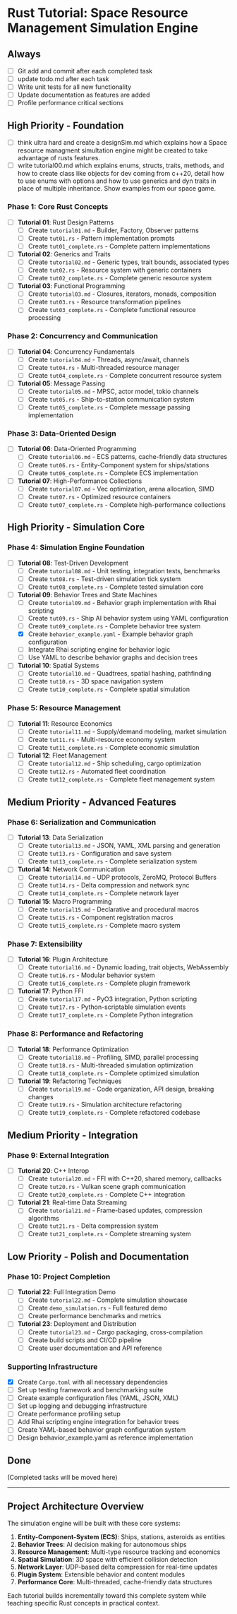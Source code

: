 # Rust Tutorial: Space Resource Management Simulation Engine

## Always
- [ ] Git add and commit after each completed task
- [ ] update todo.md after each task
- [ ] Write unit tests for all new functionality
- [ ] Update documentation as features are added
- [ ] Profile performance critical sections

## High Priority - Foundation
- [ ] think ultra hard and create a designSim.md which explains how a Space resource managment simultation engine might be created to take advantage of rusts features.
- [ ] write tutorial00.md which explains enums, structs, traits, methods, and how to create class like objects for dev coming from c++20, detail how to use enums with options and how to use generics and dyn traits in place of multiple inheritance. Show examples from our space game.

### Phase 1: Core Rust Concepts
- [ ] **Tutorial 01**: Rust Design Patterns
  - [ ] Create `tutorial01.md` - Builder, Factory, Observer patterns
  - [ ] Create `tut01.rs` - Pattern implementation prompts
  - [ ] Create `tut01_complete.rs` - Complete pattern implementations
  
- [ ] **Tutorial 02**: Generics and Traits
  - [ ] Create `tutorial02.md` - Generic types, trait bounds, associated types
  - [ ] Create `tut02.rs` - Resource system with generic containers
  - [ ] Create `tut02_complete.rs` - Complete generic resource system

- [ ] **Tutorial 03**: Functional Programming
  - [ ] Create `tutorial03.md` - Closures, iterators, monads, composition
  - [ ] Create `tut03.rs` - Resource transformation pipelines
  - [ ] Create `tut03_complete.rs` - Complete functional resource processing

### Phase 2: Concurrency and Communication
- [ ] **Tutorial 04**: Concurrency Fundamentals
  - [ ] Create `tutorial04.md` - Threads, async/await, channels
  - [ ] Create `tut04.rs` - Multi-threaded resource manager
  - [ ] Create `tut04_complete.rs` - Complete concurrent resource system

- [ ] **Tutorial 05**: Message Passing
  - [ ] Create `tutorial05.md` - MPSC, actor model, tokio channels
  - [ ] Create `tut05.rs` - Ship-to-station communication system
  - [ ] Create `tut05_complete.rs` - Complete message passing implementation

### Phase 3: Data-Oriented Design
- [ ] **Tutorial 06**: Data-Oriented Programming
  - [ ] Create `tutorial06.md` - ECS patterns, cache-friendly data structures
  - [ ] Create `tut06.rs` - Entity-Component system for ships/stations
  - [ ] Create `tut06_complete.rs` - Complete ECS implementation

- [ ] **Tutorial 07**: High-Performance Collections
  - [ ] Create `tutorial07.md` - Vec optimization, arena allocation, SIMD
  - [ ] Create `tut07.rs` - Optimized resource containers
  - [ ] Create `tut07_complete.rs` - Complete high-performance collections

## High Priority - Simulation Core

### Phase 4: Simulation Engine Foundation
- [ ] **Tutorial 08**: Test-Driven Development
  - [ ] Create `tutorial08.md` - Unit testing, integration tests, benchmarks
  - [ ] Create `tut08.rs` - Test-driven simulation tick system
  - [ ] Create `tut08_complete.rs` - Complete tested simulation core

- [ ] **Tutorial 09**: Behavior Trees and State Machines
  - [ ] Create `tutorial09.md` - Behavior graph implementation with Rhai scripting
  - [ ] Create `tut09.rs` - Ship AI behavior system using YAML configuration
  - [ ] Create `tut09_complete.rs` - Complete behavior tree system
  - [x] Create `behavior_example.yaml` - Example behavior graph configuration
  - [ ] Integrate Rhai scripting engine for behavior logic
  - [ ] Use YAML to describe behavior graphs and decision trees

- [ ] **Tutorial 10**: Spatial Systems
  - [ ] Create `tutorial10.md` - Quadtrees, spatial hashing, pathfinding
  - [ ] Create `tut10.rs` - 3D space navigation system
  - [ ] Create `tut10_complete.rs` - Complete spatial simulation

### Phase 5: Resource Management
- [ ] **Tutorial 11**: Resource Economics
  - [ ] Create `tutorial11.md` - Supply/demand modeling, market simulation
  - [ ] Create `tut11.rs` - Multi-resource economy system
  - [ ] Create `tut11_complete.rs` - Complete economic simulation

- [ ] **Tutorial 12**: Fleet Management
  - [ ] Create `tutorial12.md` - Ship scheduling, cargo optimization
  - [ ] Create `tut12.rs` - Automated fleet coordination
  - [ ] Create `tut12_complete.rs` - Complete fleet management system

## Medium Priority - Advanced Features

### Phase 6: Serialization and Communication
- [ ] **Tutorial 13**: Data Serialization
  - [ ] Create `tutorial13.md` - JSON, YAML, XML parsing and generation
  - [ ] Create `tut13.rs` - Configuration and save system
  - [ ] Create `tut13_complete.rs` - Complete serialization system

- [ ] **Tutorial 14**: Network Communication
  - [ ] Create `tutorial14.md` - UDP protocols, ZeroMQ, Protocol Buffers
  - [ ] Create `tut14.rs` - Delta compression and network sync
  - [ ] Create `tut14_complete.rs` - Complete network layer

- [ ] **Tutorial 15**: Macro Programming
  - [ ] Create `tutorial15.md` - Declarative and procedural macros
  - [ ] Create `tut15.rs` - Component registration macros
  - [ ] Create `tut15_complete.rs` - Complete macro system

### Phase 7: Extensibility
- [ ] **Tutorial 16**: Plugin Architecture
  - [ ] Create `tutorial16.md` - Dynamic loading, trait objects, WebAssembly
  - [ ] Create `tut16.rs` - Modular behavior system
  - [ ] Create `tut16_complete.rs` - Complete plugin framework

- [ ] **Tutorial 17**: Python FFI
  - [ ] Create `tutorial17.md` - PyO3 integration, Python scripting
  - [ ] Create `tut17.rs` - Python-scriptable simulation events
  - [ ] Create `tut17_complete.rs` - Complete Python integration

### Phase 8: Performance and Refactoring
- [ ] **Tutorial 18**: Performance Optimization
  - [ ] Create `tutorial18.md` - Profiling, SIMD, parallel processing
  - [ ] Create `tut18.rs` - Multi-threaded simulation optimization
  - [ ] Create `tut18_complete.rs` - Complete optimized simulation

- [ ] **Tutorial 19**: Refactoring Techniques
  - [ ] Create `tutorial19.md` - Code organization, API design, breaking changes
  - [ ] Create `tut19.rs` - Simulation architecture refactoring
  - [ ] Create `tut19_complete.rs` - Complete refactored codebase

## Medium Priority - Integration

### Phase 9: External Integration
- [ ] **Tutorial 20**: C++ Interop
  - [ ] Create `tutorial20.md` - FFI with C++20, shared memory, callbacks
  - [ ] Create `tut20.rs` - Vulkan scene graph communication
  - [ ] Create `tut20_complete.rs` - Complete C++ integration

- [ ] **Tutorial 21**: Real-time Data Streaming
  - [ ] Create `tutorial21.md` - Frame-based updates, compression algorithms
  - [ ] Create `tut21.rs` - Delta compression system
  - [ ] Create `tut21_complete.rs` - Complete streaming system

## Low Priority - Polish and Documentation

### Phase 10: Project Completion
- [ ] **Tutorial 22**: Full Integration Demo
  - [ ] Create `tutorial22.md` - Complete simulation showcase
  - [ ] Create `demo_simulation.rs` - Full featured demo
  - [ ] Create performance benchmarks and metrics

- [ ] **Tutorial 23**: Deployment and Distribution
  - [ ] Create `tutorial23.md` - Cargo packaging, cross-compilation
  - [ ] Create build scripts and CI/CD pipeline
  - [ ] Create user documentation and API reference

### Supporting Infrastructure
- [x] Create `Cargo.toml` with all necessary dependencies
- [ ] Set up testing framework and benchmarking suite
- [ ] Create example configuration files (YAML, JSON, XML)
- [ ] Set up logging and debugging infrastructure
- [ ] Create performance profiling setup
- [ ] Add Rhai scripting engine integration for behavior trees
- [ ] Create YAML-based behavior graph configuration system
- [ ] Design behavior_example.yaml as reference implementation

## Done
(Completed tasks will be moved here)

---

## Project Architecture Overview

The simulation engine will be built with these core systems:

1. **Entity-Component-System (ECS)**: Ships, stations, asteroids as entities
2. **Behavior Trees**: AI decision making for autonomous ships
3. **Resource Management**: Multi-type resource tracking and economics
4. **Spatial Simulation**: 3D space with efficient collision detection
5. **Network Layer**: UDP-based delta compression for real-time updates
6. **Plugin System**: Extensible behavior and content modules
7. **Performance Core**: Multi-threaded, cache-friendly data structures

Each tutorial builds incrementally toward this complete system while teaching specific Rust concepts in practical context.